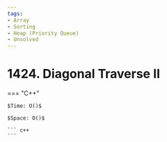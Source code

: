 ```yaml
---
tags:
- Array
- Sorting
- Heap (Priority Queue)
- Unsolved
---
```



# 1424. Diagonal Traverse II

=== "C++"

    $Time: O()$

    $Space: O()$

    ``` c++
    ```
